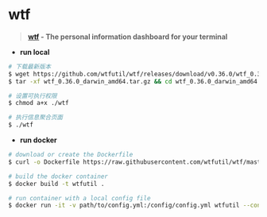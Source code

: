 # wtf

> **[wtf](https://github.com/wtfutil/wtf) - The personal information dashboard for your terminal**

- **run local**

```bash
# 下载最新版本
$ wget https://github.com/wtfutil/wtf/releases/download/v0.36.0/wtf_0.36.0_darwin_amd64.tar.gz
$ tar -xf wtf_0.36.0_darwin_amd64.tar.gz && cd wtf_0.36.0_darwin_amd64

# 设置可执行权限
$ chmod a+x ./wtf

# 执行信息聚合页面
$ ./wtf
```

- **run docker**

```bash
# download or create the Dockerfile
$ curl -o Dockerfile https://raw.githubusercontent.com/wtfutil/wtf/master/Dockerfile

# build the docker container
$ docker build -t wtfutil .

# run container with a local config file
$ docker run -it -v path/to/config.yml:/config/config.yml wtfutil --config=/config/config.yml
```
